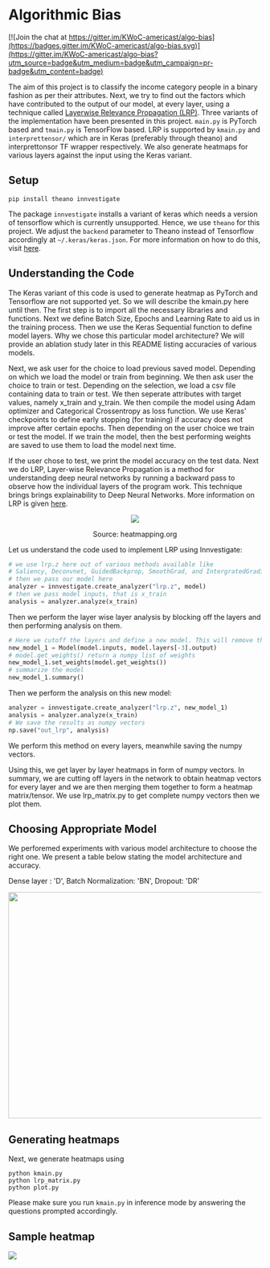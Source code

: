 # Algorithmic Bias

[![Join the chat at https://gitter.im/KWoC-americast/algo-bias](https://badges.gitter.im/KWoC-americast/algo-bias.svg)](https://gitter.im/KWoC-americast/algo-bias?utm_source=badge&utm_medium=badge&utm_campaign=pr-badge&utm_content=badge)

The aim of this project is to classify the income category people in a binary fashion as per their attributes. Next, we try to find out the factors which have contributed to the output of our model, at every layer, using a technique called [Layerwise Relevance Propagation (LRP)](http://heatmapping.org/). Three variants of the implementation have been presented in this project. `main.py` is PyTorch based and `tmain.py` is TensorFlow based. LRP is supported by `kmain.py` and `interprettensor/` which are in Keras (preferably through theano) and interprettonsor TF wrapper respectively. We also generate heatmaps for various layers against the input using the Keras variant.

## Setup

```
pip install theano innvestigate
```

The package `innvestigate` installs a variant of keras which needs a version of tensorflow which is currently unsupported. Hence, we use `theano` for this project. We adjust the `backend` parameter to Theano instead of Tensorflow accordingly at `~/.keras/keras.json`. For more information on how to do this, visit [here](https://stackoverflow.com/questions/47153429/how-to-change-the-backend-of-keras-to-theano).

## Understanding the Code

The Keras variant of this code is used to generate heatmap as PyTorch and Tensorflow are not supported yet. So we will describe the kmain.py here until then. The first step is to import all the necessary libraries and functions. Next we define Batch Size, Epochs and Learning Rate to aid us in the training process. Then we use the Keras Sequential function to define model layers. Why we chose this particular model architecture? We will provide an ablation study later in this README listing accuracies of various models. 

Next, we ask user for the choice to load previous saved model. Depending on which we load the model or train from beginning. We then ask user the choice to train or test. Depending on the selection, we load a csv file containing data to train or test. We then seperate attributes with target values, namely x_train and y_train. We then compile the model using Adam optimizer and Categorical Crossentropy as loss function. We use Keras' checkpoints to define early stopping (for training) if accuracy does not improve after certain epochs. Then depending on the user choice we train or test the model. If we train the model, then the best performing weights are saved to use them to load the model next time. 

If the user chose to test, we print the model accuracy on the test data. Next we do LRP, Layer-wise Relevance Propagation is a method for understanding deep neural networks by running a backward pass to observe how the individual layers of the program work. This technique brings brings explainability to Deep Neural Networks. More information on LRP is given [here](https://link.springer.com/chapter/10.1007/978-3-030-28954-6_10).
<p align="center">

<img  src="https://external-content.duckduckgo.com/iu/?u=https%3A%2F%2Ftse2.explicit.bing.net%2Fth%3Fid%3DOIP.aIb4BsF7bqBOry4IZaszgAHaEG%26pid%3DApi&f=1">
<div align="center">
Source: heatmapping.org
</div>
</p>


Let us understand the code used to implement LRP using Innvestigate:


```python
# we use lrp.z here out of various methods available like 
# Saliency, Deconvnet, GuidedBackprop, SmoothGrad, and IntergratedGradient
# then we pass our model here
analyzer = innvestigate.create_analyzer("lrp.z", model)
# then we pass model inputs, that is x_train
analysis = analyzer.analyze(x_train)
```
Then we perform the layer wise layer analysis by blocking off the layers and then performing analysis on them. 

```python
# Here we cutoff the layers and define a new model. This will remove the last Dense layer.
new_model_1 = Model(model.inputs, model.layers[-3].output)
# model.get_weights() return a numpy list of weights
new_model_1.set_weights(model.get_weights())
# summarize the model
new_model_1.summary()
```
Then we perform the analysis on this new model:

```python
analyzer = innvestigate.create_analyzer("lrp.z", new_model_1)
analysis = analyzer.analyze(x_train)
# We save the results as numpy vectors
np.save("out_lrp", analysis)
```
We perform this method on every layers, meanwhile saving the numpy vectors.

Using this, we get layer by layer heatmaps in form of numpy vectors. In summary, we are cutting off layers in the network to obtain heatmap vectors for every layer and we are then merging them together to form a heatmap matrix/tensor. We use lrp_matrix.py to get complete numpy vectors then we plot them.

## Choosing Appropriate Model

We perforemed experiments with various model architecture to choose the right one. We present a table below stating the model architecture and accuracy. 

Dense layer : 'D', Batch Normalization: 'BN', Dropout: 'DR'
<div align='center'>
<img  src="https://i.postimg.cc/DZFyHhQ2/Screenshot-223.png" height=450 width=600 >
</div>

## Generating heatmaps

Next, we generate heatmaps using

```
python kmain.py
python lrp_matrix.py
python plot.py
```

Please make sure you run `kmain.py` in inference mode by answering the questions prompted accordingly.

## Sample heatmap

![](pic_1.png)
